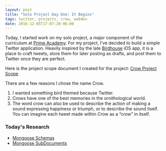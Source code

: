```yaml
---
layout: post
title: "Solo Project Day One: It Begins"
tags: twitter, projects, crow, webdev
date: 2016-12-05T17:07:20-06:00
---
```


Today, I started work on my solo project, a major component of the curriculum at [Prime Academy][1]. For my project, I've decided to build a simple Twitter application. Heavily inspired by the late [Birdhouse][2] iOS app, it is a place to craft tweets, store them for later posting as drafts, and post them to Twitter once they are perfect.

Here is the project scope document I created for the project: [Crow Project Scope][3]

There are a few reasons I chose the name Crow.

1. I wanted something bird themed because Twitter.
2. Crows have one of the best memories in the ornithological world.
3. The word crow can also be used to describe the action of making a sound expressing happiness or triumph, or to describe the sound itself. You can imagine each tweet made within Crow as a “crow” in itself.

### Today's Research

- [Mongoose Schemas][4]
- [Mongoose SubDocuments][5]

[1]:	http://primeacademy.io
[2]:	http://birdhouseapp.com
[3]:	https://docs.google.com/document/d/17EUIFvcU5Hg-axvDmtTtoNeCzHPXpkBbMduVAJ4DLDU/edit?usp=sharing
[4]:	http://mongoosejs.com/docs/guide.html
[5]:	http://mongoosejs.com/docs/subdocs.html
